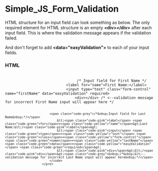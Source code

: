 # Simple_JS_Form_Validation

<p>HTML structure for an input field can look something as below. The only required element for HTML structure is an empty <b>&lt;div&gt;&lt;/div&gt;</b> after each input field. This is where the validation message appears if the validation failed.</p>
<p>And don't forget to add <b>&lt;data="easyValidation"&gt;</b> to each of your input fields.</p>

<h3>HTML</h3>
						<pre class="code text-left">	
  							<code><span class="code-grey">/*&nbsp;Input field for First Name&nbsp;*/</span>
  							&lt;<span class="code-pink">label</span> <span class="code-green">for</span>=<span class="code-yellow">"name"</span>&gt;First Name:&lt;/<span class="code-pink">label</span>&gt;
  							&lt;<span class="code-pink">input</span> <span class="code-green">type</span>=<span class="code-yellow">"text"</span> <span class="code-green">class</span>=<span class="code-yellow">"form-control"</span> <span class="code-green">name</span>=<span class="code-yellow">"firstName"</span> <span class="code-green">data</span>=<span class="code-yellow">"easyValidation"</span> <span class="code-green">required</span>&gt;
  						  		&lt;<span class="code-pink">div</span>&gt;&lt;/<span class="code-pink">div</span>&gt;<span class="code-grey">&nbsp;/*&nbsp;&lt;--validation message for incorrect First Name input will appear here&nbsp;*/</span>

							
							<span class="code-grey">/*&nbsp;Input field for Last Name&nbsp;*/</span>
  						  		&lt;<span class="code-pink">label</span> <span class="code-green">for</span>=<span class="code-yellow">"name"</span>&gt;Last Name:&lt;/<span class="code-pink">label</span>&gt;
  						  		&lt;<span class="code-pink">input</span> <span class="code-green">type</span>=<span class="code-yellow">"text"</span> <span class="code-green">class</span>=<span class="code-yellow">"form-control"</span> <span class="code-green">name</span>=<span class="code-yellow">"lastName"</span> <span class="code-green">data</span>=<span class="code-yellow">"easyValidation"</span> <span class="code-green">required</span>&gt;
  						  		&lt;<span class="code-pink">div</span>&gt;&lt;/<span class="code-pink">div</span>&gt;<span class="code-grey">&nbsp;/*&nbsp;&lt;--validation message for incorrect Last Name input will appear here&nbsp;*/</span>
  							</code>
						</pre>